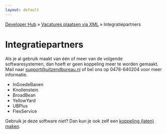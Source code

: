 ```yaml
---
layout: default
---
```


[Developer Hub](/) &raquo; [Vacatures plaatsen via XML](/jobs-xml) &raquo; Integratiepartners

# Integratiepartners

Als je al gebruik maakt van &eacute;&eacute;n of meer van de volgende softwaresystemen, dan hoeft er geen koppeling meer te worden gemaakt. Mail naar
[support@uitzendbureau.nl](mailto:support@uitzendbureau.nl?subject=DeveloperHub%3A%20Integratiepartners) of bel ons op 0478-640204 voor meer informatie.

* InGoedeBanen
* Knollenstein
* BroadBean
* YellowYard
* UBPlus
* FlexService

Gebruik je deze software niet? Dan kun je ook zelf een [koppeling (laten) maken](/jobs-xml).
